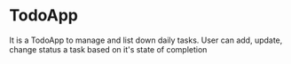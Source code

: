 # TodoApp
It is a TodoApp to manage and list down daily tasks. User can add, update, change status a task based on it's state of completion
